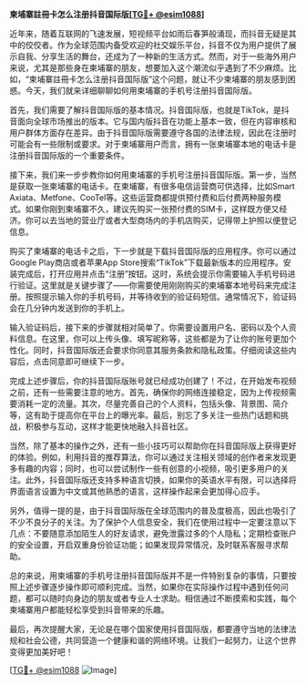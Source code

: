 **柬埔寨註冊卡怎么注册抖音国际版[[TG💪+ @esim1088](https://t.me/s/esim1088)]**

近年来，随着互联网的飞速发展，短视频平台如雨后春笋般涌现，而抖音无疑是其中的佼佼者。作为全球范围内备受欢迎的社交娱乐平台，抖音不仅为用户提供了展示自我、分享生活的舞台，还成为了一种新的生活方式。然而，对于一些海外用户来说，尤其是那些身在柬埔寨的朋友，想要加入这个潮流似乎遇到了不少麻烦。比如，“柬埔寨註冊卡怎么注册抖音国际版”这个问题，就让不少柬埔寨的朋友感到困惑。今天，我们就来详细聊聊如何用柬埔寨的手机号注册抖音国际版。

首先，我们需要了解抖音国际版的基本情况。抖音国际版，也就是TikTok，是抖音面向全球市场推出的版本。它与国内版抖音在功能上基本一致，但在内容审核和用户群体方面存在差异。由于抖音国际版需要遵守各国的法律法规，因此在注册时可能会有一些限制或要求。对于柬埔寨用户而言，拥有一张柬埔寨本地的电话卡是注册抖音国际版的一个重要条件。

接下来，我们来一步步教你如何用柬埔寨的手机号注册抖音国际版。第一步，当然是获取一张柬埔寨的电话卡。在柬埔寨，有很多电信运营商可供选择，比如Smart Axiata、Metfone、CooTel等。这些运营商都提供预付费和后付费两种服务模式。如果你刚到柬埔寨不久，建议先购买一张预付费的SIM卡，这样既方便又经济。你可以去当地的营业厅或者大型商场内的手机店购买，记得带上护照以便登记信息。

购买了柬埔寨的电话卡之后，下一步就是下载抖音国际版的应用程序。你可以通过Google Play商店或者苹果App Store搜索“TikTok”下载最新版本的应用程序。安装完成后，打开应用并点击“注册”按钮。这时，系统会提示你需要输入手机号码进行验证。这里就是关键步骤了——你需要使用刚刚购买的柬埔寨本地号码来完成注册。按照提示输入你的手机号码，并等待收到的验证码短信。通常情况下，验证码会在几分钟内发送到你的手机上。

输入验证码后，接下来的步骤就相对简单了。你需要设置用户名、密码以及个人资料信息。在这里，你可以上传头像、填写昵称等，这些都是为了让你的账号更加个性化。同时，抖音国际版还会要求你同意其服务条款和隐私政策。仔细阅读这些内容后，点击同意即可继续下一步。

完成上述步骤后，你的抖音国际版账号就已经成功创建了！不过，在开始发布视频之前，还有一些需要注意的地方。首先，确保你的网络连接稳定，因为上传视频需要消耗一定的流量。其次，尽量完善自己的个人资料，包括头像、背景图、简介等，这有助于提高你在平台上的曝光率。最后，别忘了多关注一些热门话题和挑战，积极参与互动，这样才能更快地融入抖音社区。

当然，除了基本的操作之外，还有一些小技巧可以帮助你在抖音国际版上获得更好的体验。例如，利用抖音的推荐算法，你可以通过关注相关领域的创作者来发现更多有趣的内容；同时，也可以尝试制作一些有创意的小视频，吸引更多用户的关注。此外，抖音国际版还支持多种语言切换，如果你的英语水平有限，可以选择将界面语言设置为中文或其他熟悉的语言，这样操作起来会更加得心应手。

另外，值得一提的是，由于抖音国际版在全球范围内的普及度极高，因此也吸引了不少不良分子的关注。为了保护个人信息安全，我们在使用过程中一定要注意以下几点：不要随意添加陌生人的好友请求，避免泄露过多的个人隐私；定期检查账户的安全设置，开启双重身份验证功能；如果发现异常情况，及时联系客服寻求帮助。

总的来说，用柬埔寨的手机号注册抖音国际版并不是一件特别复杂的事情，只要按照上述步骤逐步操作即可顺利完成。当然，如果你在实际操作过程中遇到任何问题，都可以随时向身边的朋友或者专业人士求助。相信通过不断摸索和实践，每个柬埔寨用户都能轻松享受到抖音带来的乐趣。

最后，再次提醒大家，无论是在哪个国家使用抖音国际版，都要遵守当地的法律法规和社会公德，共同营造一个健康和谐的网络环境。让我们一起努力，让这个世界变得更加美好吧！

[[TG💪+ @esim1088](https://t.me/s/esim1088) ![Image](https://i.postimg.cc/4NQfJmqS/Snipaste-2025-05-13-00-14-12.png)]